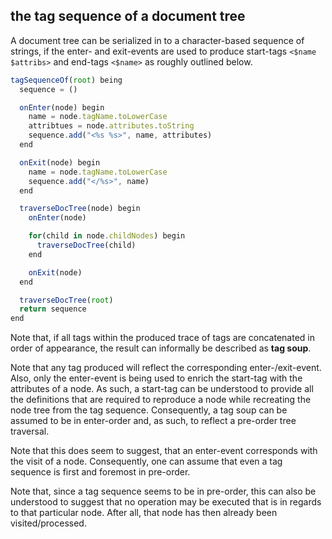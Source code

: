
<!-- ======================================================================= -->
## the tag sequence of a document tree

A document tree can be serialized in to a character-based sequence of strings,
if the enter- and exit-events are used to produce start-tags `<$name $attribs>`
and end-tags `<$name>` as roughly outlined below.

```js
tagSequenceOf(root) being
  sequence = ()

  onEnter(node) begin
    name = node.tagName.toLowerCase
    attribtues = node.attributes.toString
    sequence.add("<%s %s>", name, attributes)
  end

  onExit(node) begin
    name = node.tagName.toLowerCase
    sequence.add("</%s>", name)
  end

  traverseDocTree(node) begin
    onEnter(node)

    for(child in node.childNodes) begin
      traverseDocTree(child)
    end

    onExit(node)
  end

  traverseDocTree(root)
  return sequence
end
```

Note that, if all tags within the produced trace of tags are concatenated in
order of appearance, the result can informally be described as **tag soup**.

Note that any tag produced will reflect the corresponding enter-/exit-event.
Also, only the enter-event is being used to enrich the start-tag with the
attributes of a node. As such, a start-tag can be understood to provide all
the definitions that are required to reproduce a node while recreating the
node tree from the tag sequence. Consequently, a tag soup can be assumed to
be in enter-order and, as such, to reflect a pre-order tree traversal.

Note that this does seem to suggest, that an enter-event corresponds with the
visit of a node. Consequently, one can assume that even a tag sequence is first
and foremost in pre-order.

Note that, since a tag sequence seems to be in pre-order, this can also be
understood to suggest that no operation may be executed that is in regards
to that particular node. After all, that node has then already been
visited/processed.

